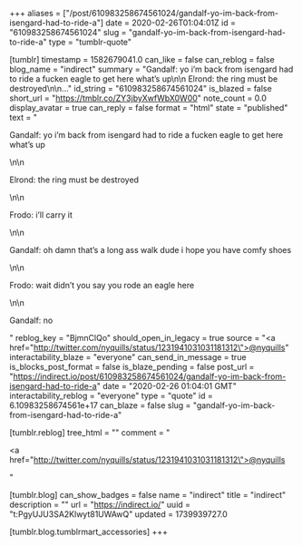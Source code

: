 +++
aliases = ["/post/610983258674561024/gandalf-yo-im-back-from-isengard-had-to-ride-a"]
date = 2020-02-26T01:04:01Z
id = "610983258674561024"
slug = "gandalf-yo-im-back-from-isengard-had-to-ride-a"
type = "tumblr-quote"

[tumblr]
timestamp = 1582679041.0
can_like = false
can_reblog = false
blog_name = "indirect"
summary = "Gandalf: yo i’m back from isengard had to ride a fucken eagle to get here what’s up\n\n Elrond: the ring must be destroyed\n\n..."
id_string = "610983258674561024"
is_blazed = false
short_url = "https://tmblr.co/ZY3jbyXwfWbX0W00"
note_count = 0.0
display_avatar = true
can_reply = false
format = "html"
state = "published"
text = "<p>Gandalf: yo i&rsquo;m back from isengard had to ride a fucken eagle to get here what’s up</p>\n\n<p>Elrond: the ring must be destroyed</p>\n\n<p>Frodo: i&rsquo;ll carry it</p>\n\n<p>Gandalf: oh damn that&rsquo;s a long ass walk dude i hope you have comfy shoes</p>\n\n<p>Frodo: wait didn&rsquo;t you say you rode an eagle here</p>\n\n<p>Gandalf: no</p>"
reblog_key = "BjmnClQo"
should_open_in_legacy = true
source = "<a href=\"http://twitter.com/nyquills/status/1231941031031181312\">@nyquills</a>"
interactability_blaze = "everyone"
can_send_in_message = true
is_blocks_post_format = false
is_blaze_pending = false
post_url = "https://indirect.io/post/610983258674561024/gandalf-yo-im-back-from-isengard-had-to-ride-a"
date = "2020-02-26 01:04:01 GMT"
interactability_reblog = "everyone"
type = "quote"
id = 6.10983258674561e+17
can_blaze = false
slug = "gandalf-yo-im-back-from-isengard-had-to-ride-a"

[tumblr.reblog]
tree_html = ""
comment = "<p><a href=\"http://twitter.com/nyquills/status/1231941031031181312\">@nyquills</a></p>"

[tumblr.blog]
can_show_badges = false
name = "indirect"
title = "indirect"
description = ""
url = "https://indirect.io/"
uuid = "t:PgyUJU3SA2Klwyt81UWAwQ"
updated = 1739939727.0

[tumblr.blog.tumblrmart_accessories]
+++
